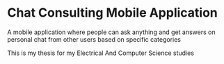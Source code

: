 # Chat Consulting Mobile Application

A mobile application where people can ask anything and get answers on personal chat from other users based on specific categories

This is my thesis for my Electrical And Computer Science studies
